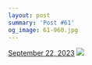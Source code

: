 ```yaml
---
layout: post
summary: 'Post #61'
og_image: 61-960.jpg
---
```


<p>
  <time>
    <a href="/61">September 22, 2023</a>
  </time>
  <a href="/61">
    <img src="{{ site.assets_url }}/61-480.jpg" srcset="{{ site.assets_url }}/61-240.jpg 240w, {{ site.assets_url }}/61-480.jpg 480w, {{ site.assets_url }}/61-720.jpg 720w, {{ site.assets_url }}/61-960.jpg 960w" sizes="(min-width: 700px) 50vw, calc(100vw - 2rem)" />
  </a>
</p>
